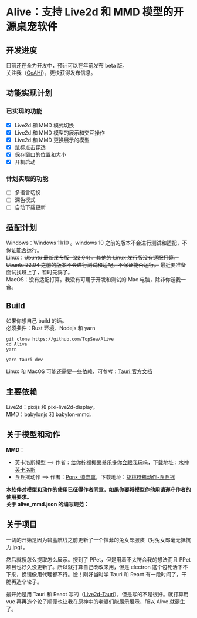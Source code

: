 # Alive：支持 Live2d 和 MMD 模型的开源桌宠软件

## 开发进度
目前还在全力开发中，预计可以在年前发布 beta 版。   
关注我（[GoAHi](https://space.bilibili.com/307219768)），更快获得发布信息。

## 功能实现计划
### 已实现的功能
- [x] Live2d 和 MMD 模式切换
- [x] Live2d 和 MMD 模型的展示和交互操作
- [x] Live2d 和 MMD 更换展示的模型
- [x] 鼠标点击穿透
- [x] 保存窗口的位置和大小
- [x] 开机启动

### 计划实现的功能
- [ ] 多语言切换
- [ ] 深色模式
- [ ] 自动下载更新

## 适配计划
Windows：Windows 11/10 。windows 10 之前的版本不会进行测试和适配，不保证能否运行。  
Linux：~~Ubuntu 最新发布版（22.04）。其他的 Linux 发行版没有适配打算，Ubuntu 22.04 之前的版本不会进行测试和适配，不保证能否运行。~~ 最近要准备面试找班上了，暂时先鸽了。  
MacOS：没有适配打算。我没有可用于开发和测试的 Mac 电脑，除非你送我一台。

## Build
如果你想自己 build 的话。  
必须条件：Rust 环境、Nodejs 和 yarn
```
git clone https://github.com/TopSea/Alive
cd Alive
yarn

yarn tauri dev
```
Linux 和 MacOS 可能还需要一些依赖，可参考：[Tauri 官方文档](https://tauri.app/zh-cn/v1/guides/getting-started/prerequisites)

## 主要依赖
Live2d：pixijs 和 pixi-live2d-display。   
MMD：babylonjs 和 babylon-mmd。

## 关于模型和动作
**MMD**：  
* 芙卡洛斯模型 ==> 作者：[给你柠檬椰果养乐多你会跟我玩吗](https://space.bilibili.com/32704665)，下载地址：[水神 芙卡洛斯](https://www.aplaybox.com/details/model/ZftsfJMVgQsx)
* 丘丘摇动作 ==> 作者：[Ponx_迫奈熏](https://space.bilibili.com/345268724)，下载地址：[胡桃待机动作-丘丘摇](https://www.aplaybox.com/details/motion/HDLRono2SdAG)   

**本软件对模型和动作的使用已征得作者同意，如果你要将模型作他用请遵守作者的使用要求。**   
**关于 alive_mmd.json 的编写规范：**

## 关于项目
一切的开始是因为碧蓝航线之前更新了一个拉菲的兔女郎服装（对兔女郎毫无抵抗力.jpg）。  

然后就搜怎么提取怎么展示。搜到了 PPet，但是用着不太符合我的想法而且 PPet 项目也好久没更新了。所以就打算自己改改来用，但是 electron 这个包死活下不下来，换镜像用代理都不行。淦！刚好当时学 Tauri 和 React 有一段时间了，干脆再造个轮子。  

最开始是用 Tauri 和 React 写的（[Live2d-Tauri](https://github.com/TopSea/Live2d-Tauri)），但是写的不是很好。就打算用 vue 再再造个轮子顺便也让我在原神中的老婆们能展示展示，所以 Alive 就诞生了。